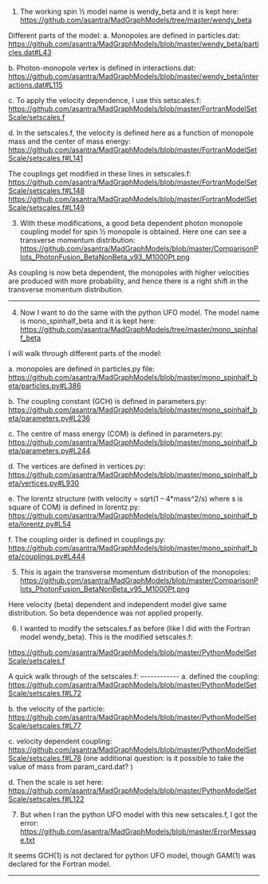 
1. The working spin ½ model name is wendy_beta and it is kept here:
 https://github.com/asantra/MadGraphModels/tree/master/wendy_beta

Different parts of the model:
a. Monopoles are defined in particles.dat:
https://github.com/asantra/MadGraphModels/blob/master/wendy_beta/particles.dat#L43

b. Photon-monopole vertex is defined in interactions.dat:
https://github.com/asantra/MadGraphModels/blob/master/wendy_beta/interactions.dat#L115

c. To apply the velocity dependence, I use this setscales.f:
https://github.com/asantra/MadGraphModels/blob/master/FortranModelSetScale/setscales.f

d. In the setscales.f, the velocity is defined here as a function of monopole mass and the center of mass energy:
https://github.com/asantra/MadGraphModels/blob/master/FortranModelSetScale/setscales.f#L141

The couplings get modified in these lines in setscales.f:
https://github.com/asantra/MadGraphModels/blob/master/FortranModelSetScale/setscales.f#L148
https://github.com/asantra/MadGraphModels/blob/master/FortranModelSetScale/setscales.f#L149

3. With these modifications, a good beta dependent photon monopole coupling model for spin ½ monopole is obtained. Here one can see a transverse momentum distribution:
https://github.com/asantra/MadGraphModels/blob/master/ComparisonPlots_PhotonFusion_BetaNonBeta_v93_M1000Pt.png

As coupling is now beta dependent, the monopoles with higher velocities are produced with more probability, and hence there is a right shift in the transverse momentum distribution.

*******************************************

4. Now I want to do the same with the python UFO model. The model name is mono_spinhalf_beta and it is kept here:
https://github.com/asantra/MadGraphModels/tree/master/mono_spinhalf_beta

I will walk through different parts of the model:

a. monopoles are defined in particles.py file:
https://github.com/asantra/MadGraphModels/blob/master/mono_spinhalf_beta/particles.py#L386

b. The coupling constant (GCH) is defined in parameters.py:
https://github.com/asantra/MadGraphModels/blob/master/mono_spinhalf_beta/parameters.py#L236

c. The centre of mass energy (COM) is defined in parameters.py:
https://github.com/asantra/MadGraphModels/blob/master/mono_spinhalf_beta/parameters.py#L244

d. The vertices are defined in vertices.py:
https://github.com/asantra/MadGraphModels/blob/master/mono_spinhalf_beta/vertices.py#L930

e. The lorentz structure (with velocity = sqrt(1 – 4*mass^2/s) where s is square of COM) is defined in lorentz.py:
https://github.com/asantra/MadGraphModels/blob/master/mono_spinhalf_beta/lorentz.py#L54

f. The coupling order is defined in couplings.py:
https://github.com/asantra/MadGraphModels/blob/master/mono_spinhalf_beta/couplings.py#L444

5. This is again the transverse momentum distribution of the monopoles:
https://github.com/asantra/MadGraphModels/blob/master/ComparisonPlots_PhotonFusion_BetaNonBeta_v95_M1000Pt.png

Here velocity (beta) dependent and independent model give same distribution. So beta dependence was not applied properly.

6. I wanted to modify the setscales.f as before (like I did with the Fortran model wendy_beta). This is the modified setscales.f:

https://github.com/asantra/MadGraphModels/blob/master/PythonModelSetScale/setscales.f

A quick walk through of the setscales.f:
–-----------
a. defined the coupling:
https://github.com/asantra/MadGraphModels/blob/master/PythonModelSetScale/setscales.f#L72

b. the velocity of the particle:
https://github.com/asantra/MadGraphModels/blob/master/PythonModelSetScale/setscales.f#L77

c. velocity dependent coupling:
https://github.com/asantra/MadGraphModels/blob/master/PythonModelSetScale/setscales.f#L78
(one additional question: is it possible to take the value of mass from param_card.dat? )

d. Then the scale is set here:
https://github.com/asantra/MadGraphModels/blob/master/PythonModelSetScale/setscales.f#L122

7. But when I ran the python UFO model with this new setscales.f, I got the error:
https://github.com/asantra/MadGraphModels/blob/master/ErrorMessage.txt

It seems GCH(1) is not declared for python UFO model, though GAM(1) was declared for the Fortran model.

*********************
